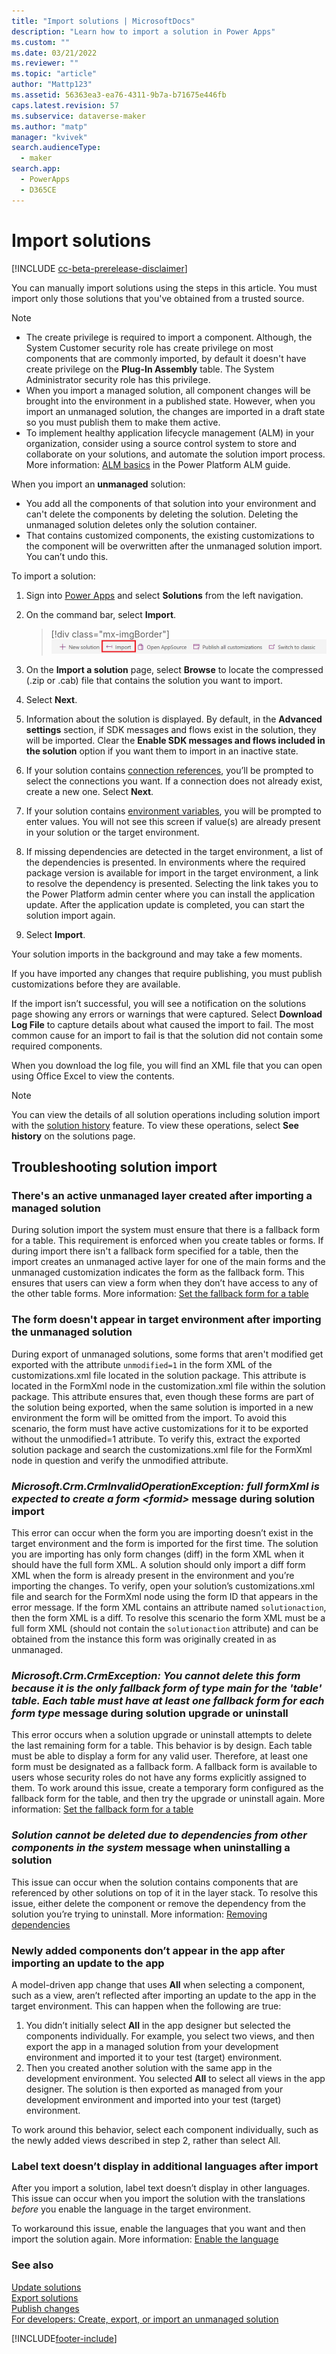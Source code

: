 ```yaml
---
title: "Import solutions | MicrosoftDocs"
description: "Learn how to import a solution in Power Apps"
ms.custom: ""
ms.date: 03/21/2022
ms.reviewer: ""
ms.topic: "article"
author: "Mattp123"
ms.assetid: 56363ea3-ea76-4311-9b7a-b71675e446fb
caps.latest.revision: 57
ms.subservice: dataverse-maker
ms.author: "matp"
manager: "kvivek"
search.audienceType: 
  - maker
search.app: 
  - PowerApps
  - D365CE
---
```

# Import solutions

[!INCLUDE [cc-beta-prerelease-disclaimer](../../includes/cc-beta-prerelease-disclaimer.md)]

You can manually import solutions using the steps in this article. You must import only those solutions that you've obtained from a trusted source.
 
> [!NOTE]
> - The create privilege is required to import a component. Although, the System Customer security role has create privilege on most components that are commonly imported, by default it doesn't have create privilege on the **Plug-In Assembly** table. The System Administrator security role has this privilege.
> - When you import a managed solution, all component changes will be brought into the environment in a published state. However, when you import an unmanaged solution, the changes are imported in a draft state so you must publish them to make them active. 
> - To implement healthy application lifecycle management (ALM) in your organization, consider using a source control system to store and collaborate on your solutions, and automate the solution import process. More information: [ALM basics](/power-platform/alm/basics-alm) in the Power Platform ALM guide.

When you import an **unmanaged** solution:
- You add all the components of that solution into your environment and can't delete the components by deleting the solution. Deleting the unmanaged solution deletes only the solution container.
- That contains customized components, the existing customizations to the component will be overwritten after the unmanaged solution import. You can’t undo this.

To import a solution:

1. Sign into [Power Apps](https://make.powerapps.com/?utm_source=padocs&utm_medium=linkinadoc&utm_campaign=referralsfromdoc) and select **Solutions** from the left navigation.  
  
1. On the command bar, select **Import**.  

    > [!div class="mx-imgBorder"]  
    > ![Import solution.](media/solution-import.png "Import solution") 
  
1. On the **Import a solution** page, select **Browse** to locate the compressed (.zip or .cab) file that contains the solution you want to import.

1. Select **Next**.  
  
1. Information about the solution is displayed. By default, in the **Advanced settings** section, if SDK messages and flows exist in the solution, they will be imported. Clear the **Enable SDK messages and flows included in the solution** option if you want them to import in an inactive state. 

1. If your solution contains [connection references](create-connection-reference.md), you’ll be prompted to select the connections you want. If a connection does not already exist, create a new one. Select **Next**.

1. If your solution contains [environment variables](EnvironmentVariables.md), you will be prompted to enter values. You will not see this screen if value(s) are already present in your solution or the target environment. 

1. If missing dependencies are detected in the target environment, a list of the dependencies is presented. In environments where the required package version is available for import in the target environment, a link to resolve the dependency is presented. Selecting the link takes you to the Power Platform admin center where you can install the application update. After the application update is completed, you can start the solution import again.

1. Select **Import**.

Your solution imports in the background and may take a few moments.  
  
 If you have imported any changes that require publishing, you must publish customizations before they are available.
  
 If the import isn’t successful, you will see a notification on the solutions page showing any errors or warnings that were captured. Select **Download Log File** to capture details about what caused the import to fail. The most common cause for an import to fail is that the solution did not contain some required components.  

When you download the log file, you will find an XML file that you can open using Office Excel to view the contents.

> [!NOTE]
> You can view the details of all solution operations including solution import with the [solution history](solution-history.md) feature. To view these operations, select **See history** on the solutions page.
  
## Troubleshooting solution import

### There's an active unmanaged layer created after importing a managed solution

During solution import the system must ensure that there is a fallback form for a table. This requirement is enforced when you create tables or forms. If during import there isn't a fallback form specified for a table, then the import creates an unmanaged active layer for one of the main forms and the unmanaged customization indicates the form as the fallback form. This ensures that users can view a form when they don’t have access to any of the other table forms. More information: [Set the fallback form for a table](../model-driven-apps/control-access-forms.md#set-the-fallback-form-for-a-table)

### The form doesn't appear in target environment after importing the unmanaged solution

During export of unmanaged solutions, some forms that aren't modified get exported with the attribute `unmodified=1` in the form XML of the customizations.xml file located in the solution package. This attribute is located in the FormXml node in the customization.xml file within the solution package. This attribute ensures that, even though these forms are part of the solution being exported, when the same solution is imported in a new environment the form will be omitted from the import. To avoid this scenario, the form must have active customizations for it to be exported without the unmodified=1 attribute. To verify this, extract the exported solution package and search the customizations.xml file for the FormXml node in question and verify the unmodified attribute.

### *Microsoft.Crm.CrmInvalidOperationException: full formXml is expected to create a form &lt;formid&gt;* message during solution import

This error can occur when the form you are importing doesn’t exist in the target environment and the form is imported for the first time. The solution you are importing has only form changes (diff) in the form XML when it should have the full form XML. A solution should only import a diff form XML when the form is already present in the environment and you’re importing the changes.  To verify, open your solution’s customizations.xml file and search for the FormXml node using the form ID that appears in the error message. If the form XML contains an attribute named `solutionaction`, then the form XML is a diff. To resolve this scenario the form XML must be a full form XML (should not contain the `solutionaction` attribute) and can be obtained from the instance this form was originally created in as unmanaged.

### *Microsoft.Crm.CrmException: You cannot delete this form because it is the only fallback form of type main for the 'table' table. Each table must have at least one fallback form for each form type* message during solution upgrade or uninstall

This error occurs when a solution upgrade or uninstall attempts to delete the last remaining form for a table. This behavior is by design. Each table must be able to display a form for any valid user. Therefore, at least one form must be designated as a fallback form. A fallback form is available to users whose security roles do not have any forms explicitly assigned to them. To work around this issue, create a temporary form configured as the fallback form for the table, and then try the upgrade or uninstall again. More information: [Set the fallback form for a table](../model-driven-apps/control-access-forms.md#set-the-fallback-form-for-a-table)

### *Solution cannot be deleted due to dependencies from other components in the system* message when uninstalling a solution

This issue can occur when the solution contains components that are referenced by other solutions on top of it in the layer stack. To resolve this issue, either delete the component or remove the dependency from the solution you’re trying to uninstall. More information: [Removing dependencies](/power-platform/alm/removing-dependencies)

### Newly added components don’t appear in the app after importing an update to the app 

A model-driven app change that uses **All** when selecting a component, such as a view, aren’t reflected after importing an update to the app in the target environment.  This can happen when the following are true:

1. You didn’t initially select **All** in the app designer but selected the components individually. For example, you select two views, and then export the app in a managed solution from your development environment and imported it to your test (target) environment.
2. Then you created another solution with the same app in the development environment. You selected **All** to select all views in the app designer. The solution is then exported as managed from your development environment and imported into your test (target) environment.

To work around this behavior, select each component individually, such as the newly added views described in step 2, rather than select All.

### Label text doesn’t display in additional languages after import

After you import a solution, label text doesn’t display in other languages. This issue can occur when you import the solution with the translations *before* you enable the language in the target environment.

To workaround this issue, enable the languages that you want and then import the solution again. More information: [Enable the language](/power-platform/admin/enable-languages#enable-the-language)

### See also

[Update solutions](update-solutions.md) <br />
[Export solutions](export-solutions.md) <br />
[Publish changes](create-solution.md#publish-changes) <br />
[For developers: Create, export, or import an unmanaged solution](/power-platform/alm/solution-api#create-export-or-import-an-unmanaged-solution)


[!INCLUDE[footer-include](../../includes/footer-banner.md)]
